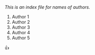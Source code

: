 *This is an index file for names of authors.*

1. Author 1
2. Author 2
3. Author 3
4. Author 4
5. Author 5

:thumbsup:
